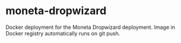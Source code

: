 # moneta-dropwizard
Docker deployment for the Moneta Dropwizard deployment. Image in Docker registry automatically runs on git push.
